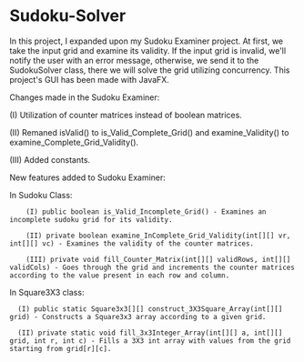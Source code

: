 # Sudoku-Solver
In this project, I expanded upon my Sudoku Examiner project. 
At first, we take the input grid and examine its validity.
If the input grid is invalid, we'll notify the user with an error message,
otherwise, we send it to the SudokuSolver class, there we will solve the grid utilizing concurrency.
This project's GUI has been made with JavaFX.

Changes made in the Sudoku Examiner:

(I) Utilization of counter matrices instead of boolean matrices.

(II) Remaned isValid() to is_Valid_Complete_Grid() and examine_Validity() to examine_Complete_Grid_Validity().

(III) Added constants.



New features added to Sudoku Examiner:

In Sudoku Class:

        (I) public boolean is_Valid_Incomplete_Grid() - Examines an incomplete sudoku grid for its validity.
  
        (II) private boolean examine_InComplete_Grid_Validity(int[][] vr, int[][] vc) - Examines the validity of the counter matrices.
  
        (III) private void fill_Counter_Matrix(int[][] validRows, int[][] validCols) - Goes through the grid and increments the counter matrices according to the value present in each row and column.

  
  
In Square3X3 class:

      (I) public static Square3x3[][] construct_3X3Square_Array(int[][] grid) - Constructs a Square3x3 array according to a given grid.
  
      (II) private static void fill_3x3Integer_Array(int[][] a, int[][] grid, int r, int c) - Fills a 3X3 int array with values from the grid starting from grid[r][c].

  
